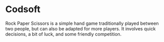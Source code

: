 # Codsoft
Rock Paper Scissors is a simple hand game traditionally played between two people, but can also be adapted for more players. It involves quick decisions, a bit of luck, and some friendly competition.
